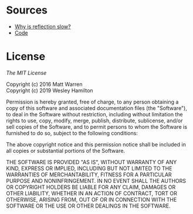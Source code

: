 # Sources

* [Why is reflection slow?](https://mattwarren.org/2016/12/14/Why-is-Reflection-slow/)
* [Code](https://gist.github.com/mattwarren/a8ae31a197f4716a9d65947f4a20a069)

# License
*The MIT License*

Copyright (c) 2016 Matt Warren \
Copyright (c) 2019 Wesley Hamilton

Permission is hereby granted, free of charge, to any person obtaining a copy of this software and associated documentation files (the "Software"), to deal in the Software without restriction, including without limitation the rights to use, copy, modify, merge, publish, distribute, sublicense, and/or sell copies of the Software, and to permit persons to whom the Software is furnished to do so, subject to the following conditions:

The above copyright notice and this permission notice shall be included in all copies or substantial portions of the Software.

THE SOFTWARE IS PROVIDED "AS IS", WITHOUT WARRANTY OF ANY KIND, EXPRESS OR IMPLIED, INCLUDING BUT NOT LIMITED TO THE WARRANTIES OF MERCHANTABILITY, FITNESS FOR A PARTICULAR PURPOSE AND NONINFRINGEMENT. IN NO EVENT SHALL THE AUTHORS OR COPYRIGHT HOLDERS BE LIABLE FOR ANY CLAIM, DAMAGES OR OTHER LIABILITY, WHETHER IN AN ACTION OF CONTRACT, TORT OR OTHERWISE, ARISING FROM, OUT OF OR IN CONNECTION WITH THE SOFTWARE OR THE USE OR OTHER DEALINGS IN THE SOFTWARE.